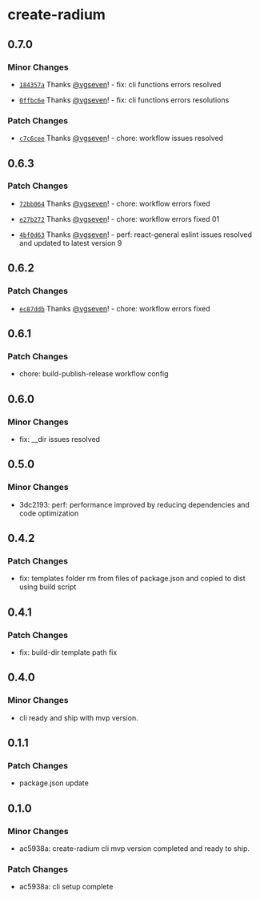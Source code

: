 # create-radium

## 0.7.0

### Minor Changes

- [`184357a`](https://github.com/silver-radium/create-radium/commit/184357ac64c852c0f160b2873227fac50e196276) Thanks [@vgseven](https://github.com/vgseven)! - fix: cli functions errors resolved

- [`0ffbc6e`](https://github.com/silver-radium/create-radium/commit/0ffbc6ef452b8a269f67f9857b0add014a5b6810) Thanks [@vgseven](https://github.com/vgseven)! - fix: cli functions errors resolutions

### Patch Changes

- [`c7c6cee`](https://github.com/silver-radium/create-radium/commit/c7c6ceeaa180ee4098ab751477a181b16a96c2b3) Thanks [@vgseven](https://github.com/vgseven)! - chore: workflow issues resolved

## 0.6.3

### Patch Changes

- [`72bb064`](https://github.com/silver-radium/create-radium/commit/72bb064b53c42bea0746cf85c6afabf266b051c2) Thanks [@vgseven](https://github.com/vgseven)! - chore: workflow errors fixed

- [`e27b272`](https://github.com/silver-radium/create-radium/commit/e27b2720b11a9f3adcac77dbc1f0dd981496c924) Thanks [@vgseven](https://github.com/vgseven)! - chore: workflow errors fixed 01

- [`4bf0d63`](https://github.com/silver-radium/create-radium/commit/4bf0d639bb22e8dde553acab4d8f20201c32e177) Thanks [@vgseven](https://github.com/vgseven)! - perf: react-general eslint issues resolved and updated to latest version 9

## 0.6.2

### Patch Changes

- [`ec87ddb`](https://github.com/silver-radium/create-radium/commit/ec87ddbd65687dd94cc4ac85616972c88fca531f) Thanks [@vgseven](https://github.com/vgseven)! - chore: workflow errors fixed

## 0.6.1

### Patch Changes

- chore: build-publish-release workflow config

## 0.6.0

### Minor Changes

- fix: \_\_dir issues resolved

## 0.5.0

### Minor Changes

- 3dc2193: perf: performance improved by reducing dependencies and code optimization

## 0.4.2

### Patch Changes

- fix: templates folder rm from files of package.json and copied to dist using build script

## 0.4.1

### Patch Changes

- fix: build-dir template path fix

## 0.4.0

### Minor Changes

- cli ready and ship with mvp version.

## 0.1.1

### Patch Changes

- package.json update

## 0.1.0

### Minor Changes

- ac5938a: create-radium cli mvp version completed and ready to ship.

### Patch Changes

- ac5938a: cli setup complete
